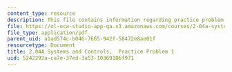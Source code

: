 ```yaml
---
content_type: resource
description: This file contains information regarding practice problem 1.
file: https://ol-ocw-studio-app-qa.s3.amazonaws.com/courses/2-04a-systems-and-controls-spring-2013/5242292aca7e37ed3a5310369186f971_MIT2_04AS13_PractProblem1.pdf
file_type: application/pdf
parent_uid: a1ad574c-b046-7665-942f-58472e8ae01f
resourcetype: Document
title: 2.04A Systems and Controls,  Practice Problem 1
uid: 5242292a-ca7e-37ed-3a53-10369186f971
---
```

